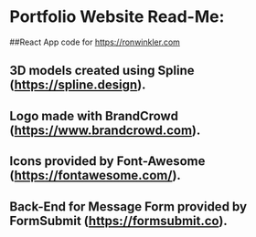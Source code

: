 # Portfolio Website Read-Me:

##React App code for https://ronwinkler.com
## 3D models created using Spline (https://spline.design).
## Logo made with BrandCrowd (https://www.brandcrowd.com).
## Icons provided by Font-Awesome (https://fontawesome.com/).
## Back-End for Message Form provided by FormSubmit (https://formsubmit.co).

